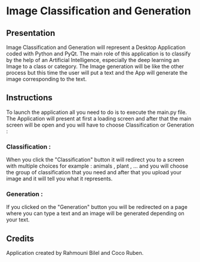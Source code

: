 # Image Classification and Generation

## Presentation

Image Classification and Generation will represent a Desktop Application coded with Python and PyQt. The main role of this application is to classify by the help of an Artificial Intelligence, especially the deep learning an Image to a class or category.
The Image generation will be like the other process but this time the user will put a text and the App will generate the image corresponding to the text.
 
## Instructions

To launch the application all you need to do is to execute the main.py file.
The Application will present at first a loading screen and after that the main screen will be open and you will have to choose Classification or Generation :

### Classification :

When you click the "Classification" button it will redirect you to a screen with multiple choices for example : animals , plant , ... and you will choose the group of classification that you need and after that you upload your image and it will tell you what it represents.

### Generation : 

If you clicked on the "Generation" button you will be redirected on a page where you can type a text and an image will be generated depending on your text.

## Credits 

Application created by Rahmouni Bilel and Coco Ruben.

